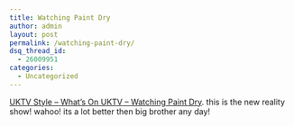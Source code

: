 ```yaml
---
title: Watching Paint Dry
author: admin
layout: post
permalink: /watching-paint-dry/
dsq_thread_id:
  - 26009951
categories:
  - Uncategorized
---
```

[UKTV Style &#8211; What&#8217;s On UKTV &#8211; Watching Paint Dry][1]. this is the new reality show! wahoo! its a lot better then big brother any day!

 [1]: http://www.uktvstyle.co.uk/WhatsOn/WatchingPaintDry.cfm